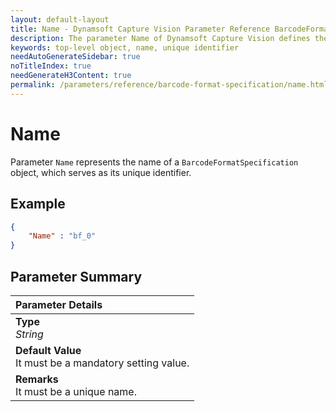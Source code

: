 ```yaml
---
layout: default-layout
title: Name - Dynamsoft Capture Vision Parameter Reference BarcodeFormatSpecification Object.
description: The parameter Name of Dynamsoft Capture Vision defines the unique identifier of top-level objects.
keywords: top-level object, name, unique identifier
needAutoGenerateSidebar: true
noTitleIndex: true
needGenerateH3Content: true
permalink: /parameters/reference/barcode-format-specification/name.html
---
```


# Name

Parameter `Name` represents the name of a `BarcodeFormatSpecification` object, which serves as its unique identifier.

## Example

```json
{
    "Name" : "bf_0"
}
```

## Parameter Summary

| Parameter Details |
| :----------------------------------- |
| **Type**<br>*String* |
| **Default Value**<br>It must be a mandatory setting value. |
| **Remarks**<br>It must be a unique name. |

